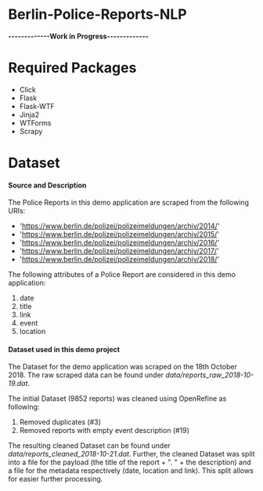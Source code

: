 # Berlin-Police-Reports-NLP

**-------------Work in Progress-------------**

# Required Packages
* Click
* Flask
* Flask-WTF
* Jinja2
* WTForms
* Scrapy

# Dataset
#### Source and Description
The Police Reports in this demo application are scraped from the following URIs:
* 'https://www.berlin.de/polizei/polizeimeldungen/archiv/2014/'
* 'https://www.berlin.de/polizei/polizeimeldungen/archiv/2015/'
* 'https://www.berlin.de/polizei/polizeimeldungen/archiv/2016/'
* 'https://www.berlin.de/polizei/polizeimeldungen/archiv/2017/'
* 'https://www.berlin.de/polizei/polizeimeldungen/archiv/2018/'

The following attributes of a Police Report are considered in this demo application:
1. date
2. title
3. link
4. event
5. location

#### Dataset used in this demo project
The Dataset for the demo application was scraped on the 18th October 2018. The raw scraped data can be found under *data/reports_raw_2018-10-19.dat*.

The initial Dataset (9852 reports) was cleaned using OpenRefine as following:
1. Removed duplicates (#3)
2. Removed reports with empty event description (#19)

The resulting cleaned Dataset can be found under *data/reports_cleaned_2018-10-21.dat*. Further, the cleaned Dataset was split into a file for the payload (the title of the report + ". " + the description) and a file for the metadata respectively (date, location and link). This split allows for easier further processing.

